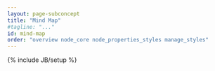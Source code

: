 ```yaml
---
layout: page-subconcept
title: "Mind Map"
#tagline: "..."
id: mind-map
order: "overview node_core node_properties_styles manage_styles"
---
```

{% include JB/setup %}

